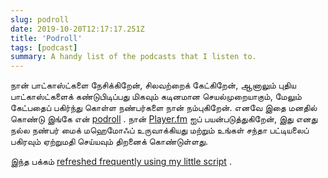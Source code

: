 ```yaml
---
slug: podroll
date: 2019-10-20T12:17:17.251Z
title: 'Podroll'
tags: [podcast]
summary: A handy list of the podcasts that I listen to.
---
```


நான் பாட்காஸ்ட்களை நேசிக்கிறேன், சிலவற்றைக் கேட்கிறேன், ஆனாலும் புதிய பாட்காஸ்ட்களைக் கண்டுபிடிப்பது மிகவும் கடினமான செயல்முறையாகும், மேலும் கேட்பதைப் பகிர்ந்து கொள்ள நண்பர்களை நான் நம்புகிறேன். எனவே இதை மனதில் கொண்டு இங்கே என் [podroll](https://player.fm/pkinlan/fm.opml) . நான் [Player.fm](https://player.fm) ஐப் பயன்படுத்துகிறேன், இது எனது நல்ல நண்பர் மைக் மஹெமோஃப் உருவாக்கியது மற்றும் உங்கள் சந்தா பட்டியலைப் பகிரவும் ஏற்றுமதி செய்யவும் திறனைக் கொண்டுள்ளது.

இந்த பக்கம் [refreshed frequently using my little script](https://github.com/PaulKinlan/paul.kinlan.me/blob/main/podroll.js) .

<!-- POD REFRESH check podroll.js in the root -->
